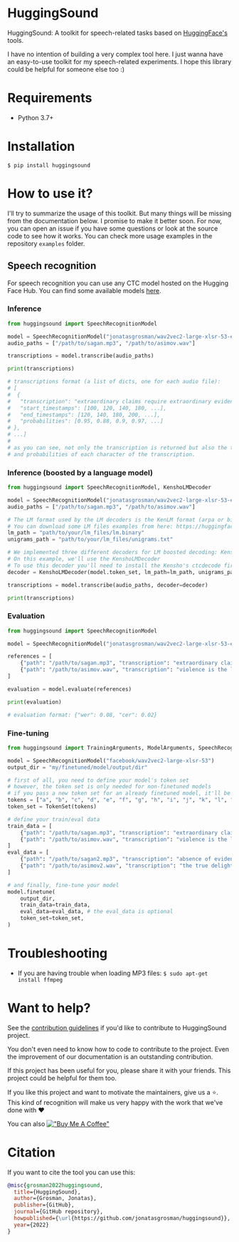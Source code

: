 # HuggingSound

HuggingSound: A toolkit for speech-related tasks based on [HuggingFace's](https://huggingface.co/) tools.

I have no intention of building a very complex tool here. 
I just wanna have an easy-to-use toolkit for my speech-related experiments.
I hope this library could be helpful for someone else too :)

# Requirements

- Python 3.7+

# Installation

```console
$ pip install huggingsound
```

# How to use it?

I'll try to summarize the usage of this toolkit. 
But many things will be missing from the documentation below. I promise to make it better soon.
For now, you can open an issue if you have some questions or look at the source code to see how it works.
You can check more usage examples in the repository `examples` folder.

## Speech recognition

For speech recognition you can use any CTC model hosted on the Hugging Face Hub. You can find some available models [here](https://huggingface.co/models?pipeline_tag=automatic-speech-recognition).

### Inference

```python
from huggingsound import SpeechRecognitionModel

model = SpeechRecognitionModel("jonatasgrosman/wav2vec2-large-xlsr-53-english")
audio_paths = ["/path/to/sagan.mp3", "/path/to/asimov.wav"]

transcriptions = model.transcribe(audio_paths)

print(transcriptions)

# transcriptions format (a list of dicts, one for each audio file):
# [
#  {
#   "transcription": "extraordinary claims require extraordinary evidence", 
#   "start_timestamps": [100, 120, 140, 180, ...],
#   "end_timestamps": [120, 140, 180, 200, ...],
#   "probabilities": [0.95, 0.88, 0.9, 0.97, ...]
# },
# ...]
#
# as you can see, not only the transcription is returned but also the timestamps (in milliseconds) 
# and probabilities of each character of the transcription.

```

### Inference (boosted by a language model)

```python
from huggingsound import SpeechRecognitionModel, KenshoLMDecoder

model = SpeechRecognitionModel("jonatasgrosman/wav2vec2-large-xlsr-53-english")
audio_paths = ["/path/to/sagan.mp3", "/path/to/asimov.wav"]

# The LM format used by the LM decoders is the KenLM format (arpa or binary file).
# You can download some LM files examples from here: https://huggingface.co/jonatasgrosman/wav2vec2-large-xlsr-53-english/tree/main/language_model
lm_path = "path/to/your/lm_files/lm.binary"
unigrams_path = "path/to/your/lm_files/unigrams.txt"

# We implemented three different decoders for LM boosted decoding: KenshoLMDecoder, ParlanceLMDecoder, and FlashlightLMDecoder
# On this example, we'll use the KenshoLMDecoder
# To use this decoder you'll need to install the Kensho's ctcdecode first (https://github.com/kensho-technologies/pyctcdecode)
decoder = KenshoLMDecoder(model.token_set, lm_path=lm_path, unigrams_path=unigrams_path)

transcriptions = model.transcribe(audio_paths, decoder=decoder)

print(transcriptions)

```

### Evaluation
```python
from huggingsound import SpeechRecognitionModel

model = SpeechRecognitionModel("jonatasgrosman/wav2vec2-large-xlsr-53-english")

references = [
    {"path": "/path/to/sagan.mp3", "transcription": "extraordinary claims require extraordinary evidence"},
    {"path": "/path/to/asimov.wav", "transcription": "violence is the last refuge of the incompetent"},
]

evaluation = model.evaluate(references)

print(evaluation)

# evaluation format: {"wer": 0.08, "cer": 0.02}
```

### Fine-tuning
```python
from huggingsound import TrainingArguments, ModelArguments, SpeechRecognitionModel, TokenSet

model = SpeechRecognitionModel("facebook/wav2vec2-large-xlsr-53")
output_dir = "my/finetuned/model/output/dir"

# first of all, you need to define your model's token set
# however, the token set is only needed for non-finetuned models
# if you pass a new token set for an already finetuned model, it'll be ignored during training
tokens = ["a", "b", "c", "d", "e", "f", "g", "h", "i", "j", "k", "l", "m", "n", "o", "p", "q", "r", "s", "t", "u", "v", "w", "x", "y", "z", "'"]
token_set = TokenSet(tokens)

# define your train/eval data
train_data = [
    {"path": "/path/to/sagan.mp3", "transcription": "extraordinary claims require extraordinary evidence"},
    {"path": "/path/to/asimov.wav", "transcription": "violence is the last refuge of the incompetent"},
]
eval_data = [
    {"path": "/path/to/sagan2.mp3", "transcription": "absence of evidence is not evidence of absence"},
    {"path": "/path/to/asimov2.wav", "transcription": "the true delight is in the finding out rather than in the knowing"},
]

# and finally, fine-tune your model
model.finetune(
    output_dir, 
    train_data=train_data, 
    eval_data=eval_data, # the eval_data is optional
    token_set=token_set,
)

```

# Troubleshooting

- If you are having trouble when loading MP3 files: `$ sudo apt-get install ffmpeg`

# Want to help?

See the [contribution guidelines](https://github.com/jonatasgrosman/huggingsound/blob/master/CONTRIBUTING.md)
if you'd like to contribute to HuggingSound project.

You don't even need to know how to code to contribute to the project. Even the improvement of our documentation is an outstanding contribution.

If this project has been useful for you, please share it with your friends. This project could be helpful for them too.

If you like this project and want to motivate the maintainers, give us a :star:. This kind of recognition will make us very happy with the work that we've done with :heart:

You can also [!["Buy Me A Coffee"](https://www.buymeacoffee.com/assets/img/custom_images/yellow_img.png)](https://www.buymeacoffee.com/jonatasgrosman)

# Citation
If you want to cite the tool you can use this:

```bibtex
@misc{grosman2022huggingsound,
  title={HuggingSound},
  author={Grosman, Jonatas},
  publisher={GitHub},
  journal={GitHub repository},
  howpublished={\url{https://github.com/jonatasgrosman/huggingsound}},
  year={2022}
}
```